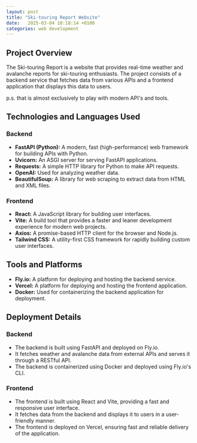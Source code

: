 ```yaml
---
layout: post
title: "Ski-touring Report Website"
date:   2025-03-04 10:18:14 +0100
categories: web development
---
```


## Project Overview
The Ski-touring Report is a website that provides real-time weather and 
avalanche reports for ski-touring enthusiasts. The project consists of a 
backend service that fetches data from various APIs and a frontend application 
that displays this data to users.

p.s. that is almost exclusively to play with modern API's and tools.

## Technologies and Languages Used
### Backend
- **FastAPI (Python):** A modern, fast (high-performance) web framework for building APIs with Python.
- **Uvicorn:** An ASGI server for serving FastAPI applications.
- **Requests:** A simple HTTP library for Python to make API requests.
- **OpenAI:** Used for analyzing weather data.
- **BeautifulSoup:** A library for web scraping to extract data from HTML and XML files.

### Frontend
- **React:** A JavaScript library for building user interfaces.
- **Vite:** A build tool that provides a faster and leaner development experience for modern web projects.
- **Axios:** A promise-based HTTP client for the browser and Node.js.
- **Tailwind CSS:** A utility-first CSS framework for rapidly building custom user interfaces.

## Tools and Platforms
- **Fly.io:** A platform for deploying and hosting the backend service.
- **Vercel:** A platform for deploying and hosting the frontend application.
- **Docker:** Used for containerizing the backend application for deployment.

## Deployment Details
### Backend
- The backend is built using FastAPI and deployed on Fly.io.
- It fetches weather and avalanche data from external APIs and serves it through a RESTful API.
- The backend is containerized using Docker and deployed using Fly.io's CLI.

### Frontend
- The frontend is built using React and Vite, providing a fast and responsive user interface.
- It fetches data from the backend and displays it to users in a user-friendly manner.
- The frontend is deployed on Vercel, ensuring fast and reliable delivery of the application.
